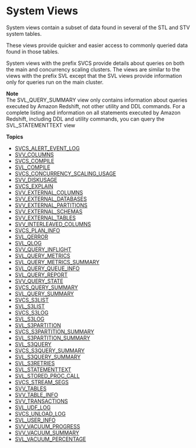 # System Views<a name="c_intro_system_views"></a>

System views contain a subset of data found in several of the STL and STV system tables\.

These views provide quicker and easier access to commonly queried data found in those tables\.

System views with the prefix SVCS provide details about queries on both the main and concurrency scaling clusters\. The views are similar to the views with the prefix SVL except that the SVL views provide information only for queries run on the main cluster\. 

**Note**  
The SVL\_QUERY\_SUMMARY view only contains information about queries executed by Amazon Redshift, not other utility and DDL commands\. For a complete listing and information on all statements executed by Amazon Redshift, including DDL and utility commands, you can query the SVL\_STATEMENTTEXT view

**Topics**
+ [SVCS\_ALERT\_EVENT\_LOG](r_SVCS_ALERT_EVENT_LOG.md)
+ [SVV\_COLUMNS](r_SVV_COLUMNS.md)
+ [SVCS\_COMPILE](r_SVCS_COMPILE.md)
+ [SVL\_COMPILE](r_SVL_COMPILE.md)
+ [SVCS\_CONCURRENCY\_SCALING\_USAGE](r_SVCS_CONCURRENCY_SCALING_USAGE.md)
+ [SVV\_DISKUSAGE](r_SVV_DISKUSAGE.md)
+ [SVCS\_EXPLAIN](r_SVCS_EXPLAIN.md)
+ [SVV\_EXTERNAL\_COLUMNS](r_SVV_EXTERNAL_COLUMNS.md)
+ [SVV\_EXTERNAL\_DATABASES](r_SVV_EXTERNAL_DATABASES.md)
+ [SVV\_EXTERNAL\_PARTITIONS](r_SVV_EXTERNAL_PARTITIONS.md)
+ [SVV\_EXTERNAL\_SCHEMAS](r_SVV_EXTERNAL_SCHEMAS.md)
+ [SVV\_EXTERNAL\_TABLES](r_SVV_EXTERNAL_TABLES.md)
+ [SVV\_INTERLEAVED\_COLUMNS](r_SVV_INTERLEAVED_COLUMNS.md)
+ [SVCS\_PLAN\_INFO](r_SVCS_PLAN_INFO.md)
+ [SVL\_QERROR](r_SVL_QERROR.md)
+ [SVL\_QLOG](r_SVL_QLOG.md)
+ [SVV\_QUERY\_INFLIGHT](r_SVV_QUERY_INFLIGHT.md)
+ [SVL\_QUERY\_METRICS](r_SVL_QUERY_METRICS.md)
+ [SVL\_QUERY\_METRICS\_SUMMARY](r_SVL_QUERY_METRICS_SUMMARY.md)
+ [SVL\_QUERY\_QUEUE\_INFO](r_SVL_QUERY_QUEUE_INFO.md)
+ [SVL\_QUERY\_REPORT](r_SVL_QUERY_REPORT.md)
+ [SVV\_QUERY\_STATE](r_SVV_QUERY_STATE.md)
+ [SVCS\_QUERY\_SUMMARY](r_SVCS_QUERY_SUMMARY.md)
+ [SVL\_QUERY\_SUMMARY](r_SVL_QUERY_SUMMARY.md)
+ [SVCS\_S3LIST](r_SVCS_S3LIST.md)
+ [SVL\_S3LIST](r_SVL_S3LIST.md)
+ [SVCS\_S3LOG](r_SVCS_S3LOG.md)
+ [SVL\_S3LOG](r_SVL_S3LOG.md)
+ [SVL\_S3PARTITION](r_SVL_S3PARTITION.md)
+ [SVCS\_S3PARTITION\_SUMMARY](r_SVCS_S3PARTITION_SUMMARY.md)
+ [SVL\_S3PARTITION\_SUMMARY](r_SVL_S3PARTITION_SUMMARY.md)
+ [SVL\_S3QUERY](r_SVL_S3QUERY.md)
+ [SVCS\_S3QUERY\_SUMMARY](r_SVCS_S3QUERY_SUMMARY.md)
+ [SVL\_S3QUERY\_SUMMARY](r_SVL_S3QUERY_SUMMARY.md)
+ [SVL\_S3RETRIES](r_SVL_S3RETRIES.md)
+ [SVL\_STATEMENTTEXT](r_SVL_STATEMENTTEXT.md)
+ [SVL\_STORED\_PROC\_CALL](r_SVL_STORED_PROC_CALL.md)
+ [SVCS\_STREAM\_SEGS](r_SVCS_STREAM_SEGS.md)
+ [SVV\_TABLES](r_SVV_TABLES.md)
+ [SVV\_TABLE\_INFO](r_SVV_TABLE_INFO.md)
+ [SVV\_TRANSACTIONS](r_SVV_TRANSACTIONS.md)
+ [SVL\_UDF\_LOG](r_SVL_UDF_LOG.md)
+ [SVCS\_UNLOAD\_LOG](r_SVCS_UNLOAD_LOG.md)
+ [SVL\_USER\_INFO](r_SVL_USER_INFO.md)
+ [SVV\_VACUUM\_PROGRESS](r_SVV_VACUUM_PROGRESS.md)
+ [SVV\_VACUUM\_SUMMARY](r_SVV_VACUUM_SUMMARY.md)
+ [SVL\_VACUUM\_PERCENTAGE](r_SVL_VACUUM_PERCENTAGE.md)